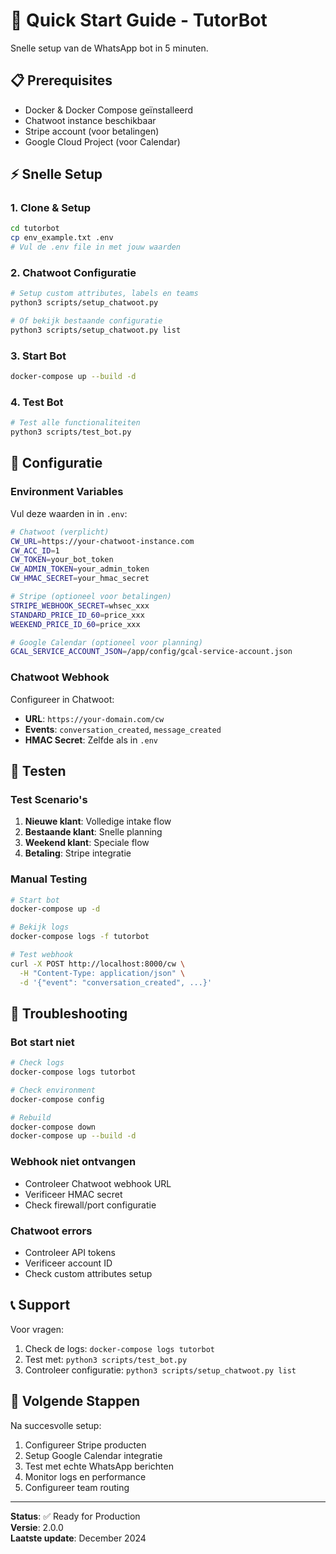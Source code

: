 # 🚀 Quick Start Guide - TutorBot

Snelle setup van de WhatsApp bot in 5 minuten.

## 📋 Prerequisites

- Docker & Docker Compose geïnstalleerd
- Chatwoot instance beschikbaar
- Stripe account (voor betalingen)
- Google Cloud Project (voor Calendar)

## ⚡ Snelle Setup

### 1. Clone & Setup
```bash
cd tutorbot
cp env_example.txt .env
# Vul de .env file in met jouw waarden
```

### 2. Chatwoot Configuratie
```bash
# Setup custom attributes, labels en teams
python3 scripts/setup_chatwoot.py

# Of bekijk bestaande configuratie
python3 scripts/setup_chatwoot.py list
```

### 3. Start Bot
```bash
docker-compose up --build -d
```

### 4. Test Bot
```bash
# Test alle functionaliteiten
python3 scripts/test_bot.py
```

## 🔧 Configuratie

### Environment Variables
Vul deze waarden in in `.env`:

```bash
# Chatwoot (verplicht)
CW_URL=https://your-chatwoot-instance.com
CW_ACC_ID=1
CW_TOKEN=your_bot_token
CW_ADMIN_TOKEN=your_admin_token
CW_HMAC_SECRET=your_hmac_secret

# Stripe (optioneel voor betalingen)
STRIPE_WEBHOOK_SECRET=whsec_xxx
STANDARD_PRICE_ID_60=price_xxx
WEEKEND_PRICE_ID_60=price_xxx

# Google Calendar (optioneel voor planning)
GCAL_SERVICE_ACCOUNT_JSON=/app/config/gcal-service-account.json
```

### Chatwoot Webhook
Configureer in Chatwoot:
- **URL**: `https://your-domain.com/cw`
- **Events**: `conversation_created`, `message_created`
- **HMAC Secret**: Zelfde als in `.env`

## 🧪 Testen

### Test Scenario's
1. **Nieuwe klant**: Volledige intake flow
2. **Bestaande klant**: Snelle planning
3. **Weekend klant**: Speciale flow
4. **Betaling**: Stripe integratie

### Manual Testing
```bash
# Start bot
docker-compose up -d

# Bekijk logs
docker-compose logs -f tutorbot

# Test webhook
curl -X POST http://localhost:8000/cw \
  -H "Content-Type: application/json" \
  -d '{"event": "conversation_created", ...}'
```

## 🐛 Troubleshooting

### Bot start niet
```bash
# Check logs
docker-compose logs tutorbot

# Check environment
docker-compose config

# Rebuild
docker-compose down
docker-compose up --build -d
```

### Webhook niet ontvangen
- Controleer Chatwoot webhook URL
- Verificeer HMAC secret
- Check firewall/port configuratie

### Chatwoot errors
- Controleer API tokens
- Verificeer account ID
- Check custom attributes setup

## 📞 Support

Voor vragen:
1. Check de logs: `docker-compose logs tutorbot`
2. Test met: `python3 scripts/test_bot.py`
3. Controleer configuratie: `python3 scripts/setup_chatwoot.py list`

## 🎯 Volgende Stappen

Na succesvolle setup:
1. Configureer Stripe producten
2. Setup Google Calendar integratie
3. Test met echte WhatsApp berichten
4. Monitor logs en performance
5. Configureer team routing

---

**Status**: ✅ Ready for Production  
**Versie**: 2.0.0  
**Laatste update**: December 2024 